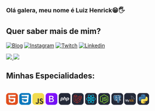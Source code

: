 
### Olá galera, meu nome é Luiz Henrick😁🖐

## Quer saber mais de mim?

[![Blog](https://img.shields.io/website?label=luizhenrick-developer.com&style=for-the-badge&url=https://luizhenrick-programmer.github.io/luizhenrick-developer/)](https://luizhenrick-programmer.github.io/luizhenrick-developer/)
[![Instagram](https://img.shields.io/badge/Instagram-E4405F?style=for-the-badge&logo=instagram&logoColor=white)](https://instagram.com/developer_abreu)
[![Twitch](	https://img.shields.io/badge/Twitch-9146FF?style=for-the-badge&logo=twitch&logoColor=white)](https://www.twitch.tv/deputadohenrick)
[![Linkedin](https://img.shields.io/badge/LinkedIn-0077B5?style=for-the-badge&logo=linkedin&logoColor=white)](https://www.linkedin.com/in/luiz-henrick-abreu-74b474224/)

<div>
  <a href="https://github.com/luizhenrick-programmer">
    <img height="200em" class="color" src="https://github-readme-stats.vercel.app/api?username=luizhenrick-programmer&count_private=true&show_icons=true&bg_color=30,000000,4169E1&title_color=fff&text_color=fff" />
    <img height="200em" src="https://github-readme-stats.vercel.app/api/top-langs/?username=luizhenrick-programmer&layout=donut&bg_color=30,4169E1,000000&title_color=fff&text_color=fff" />
  </a>
 </div>

## Minhas Especialidades:

<div style="display: inline-block; "><br/>
    <code><img height="32" src="https://github.com/tandpfun/skill-icons/blob/main/icons/HTML.svg" alt="HTML5"/></code>
    <code><img height="32" src="https://github.com/tandpfun/skill-icons/blob/main/icons/CSS.svg" alt="CSS"/></code>
    <code><img height="32" src="https://github.com/tandpfun/skill-icons/blob/main/icons/JavaScript.svg" alt="Javascript"/></code>
    <code><img height="32" src="https://github.com/tandpfun/skill-icons/blob/main/icons/Bootstrap.svg" alt="Bootstrap"/></code>
    <code><img height="32" src="https://github.com/tandpfun/skill-icons/blob/main/icons/PHP-Dark.svg" alt="PHP"/></code>
    <code><img height="32" src="https://github.com/tandpfun/skill-icons/blob/main/icons/Laravel-Dark.svg" alt="Laravel"/></code>
    <code><img height="32" src="https://github.com/tandpfun/skill-icons/blob/main/icons/React-Dark.svg" alt="React"/></code>
    <code><img height="32" src="https://github.com/tandpfun/skill-icons/blob/main/icons/NodeJS-Dark.svg" alt="Nodejs"/></code>
    <code><img height="32" src="https://github.com/tandpfun/skill-icons/blob/main/icons/PostgreSQL-Dark.svg" alt="PostgreSQL"/></code>
    <code><img height="32" src="https://github.com/tandpfun/skill-icons/blob/main/icons/MySQL-Dark.svg" alt="MySQL"/></code>
    <code><img height="32" src="https://github.com/tandpfun/skill-icons/blob/main/icons/Python-Dark.svg" alt="Python"/></code>
</div>
